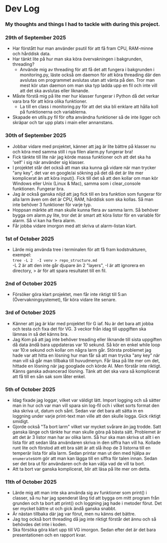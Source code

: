 # Dev Log
### My thoughts and things I had to tackle with during this project. 
### 29th of September 2025
- Har förstått hur man använder psutil för att få fram CPU, RAM-minne och hårddisk data. 
- Har tänkt lite på hur man ska köra övervakningen i bakgrunden, threading?
    - Använde mig av threading för att få det att fungera i bakgrunden i monitoring.py, läste också om daemon för att köra threading där den avslutas om programmet avslutas utan att vänta på den. Tror man mest kör utan daemon om man ska typ ladda upp en fil och inte vill att det ska avslutas eller liknande. 
- Måste förstå mig på lite mer hur klasser fungerar i Python då det verkar vara bra för att köra olika funktioner.
    - La till en class i monitoring.py för att det ska bli enklare att hålla koll på funktionerna och variablerna. 
- Skapade en utils.py fil för ofta användna funktioner så de inte ligger och skräpar och tar upp plats i main eller annanstans. 

### 30th of September 2025
- Jobbar vidare med projektet, känner att jag är lite bättre på klasser nu och köra med samma still i nya filen alarm.py fungerar bra!
- Fick tänkte till lite när jag körde massa funktioner och att det ska ha 'self' i sig när använder sig klasser. 
- I projektet står det också att man ska kunna gå vidare när man trycker "any key", det var en google/ai sökning på det då det är lite mer komplicerat än att köra input(). Fick till det så att den kollar om man kör Windows eller Unix (Linux & Mac), samma som i clear_console funktionen. Fungerar bra. 
- Jag är också ganska nöjd att jag fick till en bra funktion som fungerar för alla larm även om det är CPU, RAM, hårddisk som ska kollas. Så man inte behöver 3 funktioner för varje typ.
- Hoppsan märkte att man skulle kunna flera av samma larm. Så behöver bygga om alarm.py lite, tror det är smart att köra listor för en variable för alarm. Så vi kan ha flera alarm.
- Får jobba vidare imorgon med att skriva ut alarm-listan klart. 

### 1st of October 2025
- Lärde mig använda tree i terminalen för att få fram kodstrukturen, exempel: <br>
```tree -L 2  -I venv > repo_structure.md``` <br>
-L 2 är att den inte går djupare än 2 "layers", -I är att ignorera en directory, > är för att spara resultatet till en fil. 

### 2nd of October 2025
- Försöker göra klart projektet, men får inte riktigt till 5:an (Övervakningsystemet), får köra vidare lite senare. 

### 3rd of October 2025
- Känner att jag är klar med projektet för G iaf. Nu är det bara att jobba och testa och fixa det för VG. 3 veckor från idag till uppgiften ska lämnas in så det känns bra. 
- Jag Kom på att jag inte behöver treading eller liknande till sista uppgiften då data ändå bara uppdateras var 10 sekund. Så kör en enkel while loop var 10:e sekund och kollar om några larm går. 
Största problemet jag hade var att hitta en lösning hur man får så att man trycka "any key" när man vill så går man tillbaka till huvudmenyn. Får läsa på lite mer om det, hittade en lösning när jag googlade och körde AI. Men förstår inte riktigt. Känns ganska advancerad lösning. Tänk att det ska vara så komplicerat att få till en sån sak som låter enkel. 

### 5th of October 2025
- Idag fixade jag loggar, vilket var väldigt lätt. Import logging och så sätter man in hur och var man vill spara sin log-fil och i vilket sorts format den ska skriva ut, datum och sånt. Sedan var det bara att sätta in en loggning under varje print-text man ville att den skulle logga. Gick riktigt smidigt. 
- Gjorde också "Ta bort larm" vilket var mycket svårare än jag trodde. Satt ganska länge och tänkte hur man skulle göra på bästa sätt. Problemet är att det är 3 listor man har av olika larm. Så hur ska man skriva ut allt i en lista för att sedan låta användaren skriva in den siffra han vill ha. Kollade runt lite och förstod att ett bra sätt är att slå ihop de 3 listorna till en temperär lista för alla larm. Sedan printar man ut den med hjälpa av ```enumerate```som gör att man kan lägga till en siffra för talen innan. Sedan ser det bra ut för användaren och de kan välja vad de vill ta bort. 
- Att ta bort var ganska komplicerat, blir att läsa på lite mer om detta. 

### 11th of October 2025
- Lärde mig att man inte ska använda sig av funktioner som print() i classer, så nu har jag spenderat lång tid att bygga om mitt program från grunden och ta bort att print() och loggning jag hade i metoder förut. Det ser mycket bättre ut och gick ändå ganska snabbt.
- Är nästan tillbaka där jag var förut, men nu känns det bättre. 
- Jag tog också bort threading då jag inte riktigt förstår det ännu och så behövdes det inte i koden. 
- Ska försöka göra klart upp till VG imorgon. Sedan efter det är det bara presentationen och en rapport kvar. 